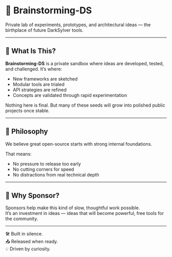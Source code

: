 # 🧠 Brainstorming-DS

Private lab of experiments, prototypes, and architectural ideas — the birthplace of future DarkSylver tools.

---

## 🧪 What Is This?

**Brainstorming-DS** is a private sandbox where ideas are developed, tested, and challenged. It’s where:

- New frameworks are sketched
- Modular tools are trialed
- API strategies are refined
- Concepts are validated through rapid experimentation

Nothing here is final. But many of these seeds will grow into polished public projects once stable.

---

## 🚀 Philosophy

We believe great open-source starts with strong internal foundations.

That means:
- No pressure to release too early
- No cutting corners for speed
- No distractions from real technical depth

---

## 🙌 Why Sponsor?

Sponsors help make this kind of slow, thoughtful work possible.  
It’s an investment in ideas — ideas that will become powerful, free tools for the community.

---

🛠️ Built in silence.  
📤 Released when ready.  
💡 Driven by curiosity.
